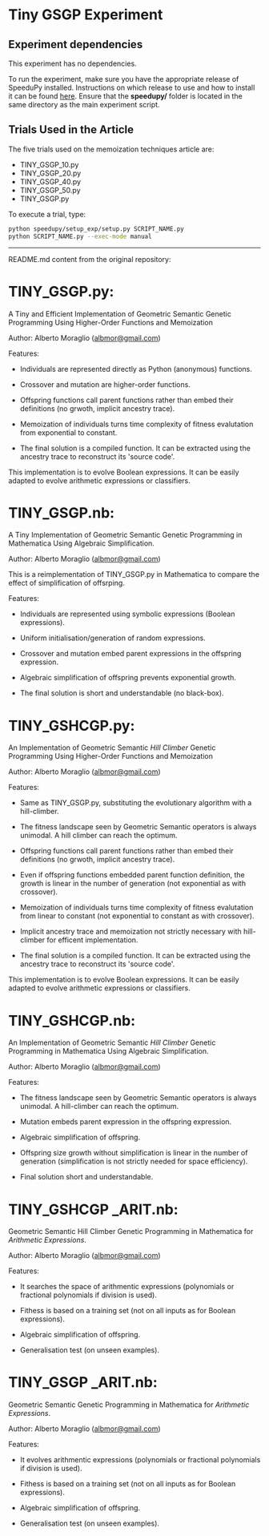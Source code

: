 # Tiny GSGP Experiment

## Experiment dependencies
This experiment has no dependencies.

To run the experiment, make sure you have the appropriate release of SpeeduPy installed. Instructions on which release to use and how to install it can be found [here](https://github.com/dew-uff/memoization/blob/main/README.md#reproducing-the-article-analyses). Ensure that the **speedupy/** folder is located in the same directory as the main experiment script.

## Trials Used in the Article
The five trials used on the memoization techniques article are:

- TINY_GSGP_10.py
- TINY_GSGP_20.py
- TINY_GSGP_40.py
- TINY_GSGP_50.py
- TINY_GSGP.py

To execute a trial, type:

```bash
python speedupy/setup_exp/setup.py SCRIPT_NAME.py
python SCRIPT_NAME.py --exec-mode manual
```

---
README.md content from the original repository:


TINY_GSGP.py: 
=============

A Tiny and Efficient Implementation of Geometric Semantic Genetic Programming Using Higher-Order Functions and Memoization

Author: Alberto Moraglio (albmor@gmail.com) 

Features:

- Individuals are represented directly as Python (anonymous) functions.

- Crossover and mutation are higher-order functions.

- Offspring functions call parent functions rather than embed their definitions (no grwoth, implicit ancestry trace).

- Memoization of individuals turns time complexity of fitness evalutation from exponential to constant.

- The final solution is a compiled function. It can be extracted using the ancestry trace to reconstruct its 'source code'. 

This implementation is to evolve Boolean expressions. It can be easily adapted to evolve arithmetic expressions or classifiers.

TINY_GSGP.nb: 
=============

A Tiny Implementation of Geometric Semantic Genetic Programming in Mathematica Using Algebraic Simplification.

Author: Alberto Moraglio (albmor@gmail.com)

This is a reimplementation of TINY_GSGP.py in Mathematica to compare the effect of simplification of offsrping. 

Features:

- Individuals are represented using symbolic expressions (Boolean expressions).

- Uniform initialisation/generation of random expressions.

- Crossover and mutation embed parent expressions in the offspring expression.

- Algebraic simplification of offspring prevents exponential growth.

- The final solution is short and understandable (no black-box).

TINY_GSHCGP.py: 
===============

An Implementation of Geometric Semantic *Hill Climber* Genetic Programming Using Higher-Order Functions and Memoization

Author: Alberto Moraglio (albmor@gmail.com)

Features:

- Same as TINY_GSGP.py, substituting the evolutionary algorithm with a hill-climber.

- The fitness landscape seen by Geometric Semantic operators is always unimodal. A hill climber can reach the optimum.

- Offspring functions call parent functions rather than embed their definitions (no grwoth, implicit ancestry trace).

- Even if offspring functions embedded parent function definition, the growth is linear in the number of generation (not exponential as with crossover). 

- Memoization of individuals turns time complexity of fitness evalutation from linear to constant (not exponential to constant as with crossover).

- Implicit ancestry trace and memoization not strictly necessary with hill-climber for efficent implementation.

- The final solution is a compiled function. It can be extracted using the ancestry trace to reconstruct its 'source code'. 

This implementation is to evolve Boolean expressions. It can be easily adapted to evolve arithmetic expressions or classifiers.

TINY_GSHCGP.nb:
===============

An Implementation of Geometric Semantic *Hill Climber* Genetic Programming in Mathematica Using Algebraic Simplification.

Author: Alberto Moraglio (albmor@gmail.com)

Features:

- The fitness landscape seen by Geometric Semantic operators is always unimodal. A hill-climber can reach the optimum.

- Mutation embeds parent expression in the offspring expression.

- Algebraic simplification of offspring.

- Offspring size growth without simplification is linear in the number of generation (simplification is not strictly needed for space efficiency).

- Final solution short and understandable.

TINY_GSHCGP _ARIT.nb: 
=====================

Geometric Semantic Hill Climber Genetic Programming in Mathematica for *Arithmetic Expressions*.

Author: Alberto Moraglio (albmor@gmail.com)

Features:

- It searches the space of arithmentic expressions (polynomials or fractional polynomials if division is used).

- Fithess is based on a training set (not on all inputs as for Boolean expressions). 

- Algebraic simplification of offspring.

- Generalisation test (on unseen examples).

TINY_GSGP _ARIT.nb: 
===================

Geometric Semantic Genetic Programming in Mathematica for *Arithmetic Expressions*.

Author: Alberto Moraglio (albmor@gmail.com)

Features:

- It evolves arithmentic expressions (polynomials or fractional polynomials if division is used).

- Fithess is based on a training set (not on all inputs as for Boolean expressions).

- Algebraic simplification of offspring.

- Generalisation test (on unseen examples).
 

